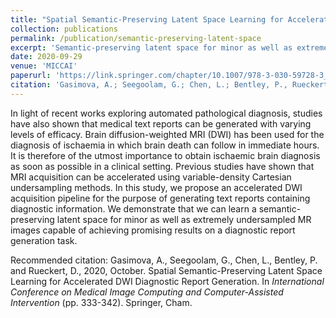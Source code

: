 ```yaml
---
title: "Spatial Semantic-Preserving Latent Space Learning for Accelerated DWI Diagnostic Report Generation"
collection: publications
permalink: /publication/semantic-preserving-latent-space
excerpt: 'Semantic-preserving latent space for minor as well as extremely undersampled MR images capable of achieving promising results on a diagnostic report generation task.'
date: 2020-09-29
venue: 'MICCAI'
paperurl: 'https://link.springer.com/chapter/10.1007/978-3-030-59728-3_33'
citation: 'Gasimova, A.; Seegoolam, G.; Chen, L.; Bentley, P., Rueckert, D. (2020). &quot;Spatial Semantic-Preserving Latent Space Learning for Accelerated DWI Diagnostic Report Generation.&quot; <i>MICCAI</i>'
---
```

In light of recent works exploring automated pathological diagnosis, studies have also shown that medical text reports can be generated with varying levels of efficacy. Brain diffusion-weighted MRI (DWI) has been used for the diagnosis of ischaemia in which brain death can follow in immediate hours. It is therefore of the utmost importance to obtain ischaemic brain diagnosis as soon as possible in a clinical setting. Previous studies have shown that MRI acquisition can be accelerated using variable-density Cartesian undersampling methods. In this study, we propose an accelerated DWI acquisition pipeline for the purpose of generating text reports containing diagnostic information. We demonstrate that we can learn a semantic-preserving latent space for minor as well as extremely undersampled MR images capable of achieving promising results on a diagnostic report generation task.

Recommended citation: Gasimova, A., Seegoolam, G., Chen, L., Bentley, P. and Rueckert, D., 2020, October. Spatial Semantic-Preserving Latent Space Learning for Accelerated DWI Diagnostic Report Generation. In *International Conference on Medical Image Computing and Computer-Assisted Intervention* (pp. 333-342). Springer, Cham.
